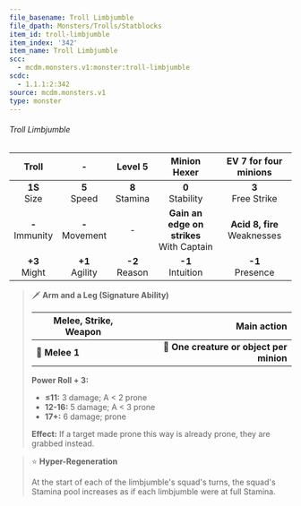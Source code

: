 ```yaml
---
file_basename: Troll Limbjumble
file_dpath: Monsters/Trolls/Statblocks
item_id: troll-limbjumble
item_index: '342'
item_name: Troll Limbjumble
scc:
  - mcdm.monsters.v1:monster:troll-limbjumble
scdc:
  - 1.1.1:2:342
source: mcdm.monsters.v1
type: monster
---
```


###### Troll Limbjumble

|        Troll        |          -          |      Level 5       |                 Minion Hexer                  |      EV 7 for four minions       |
| :-----------------: | :-----------------: | :----------------: | :-------------------------------------------: | :------------------------------: |
|  **1S**<br/> Size   |  **5**<br/> Speed   | **8**<br/> Stamina |             **0**<br/> Stability              |      **3**<br/> Free Strike      |
| **-**<br/> Immunity | **-**<br/> Movement |         -          | **Gain an edge on strikes**<br/> With Captain | **Acid 8, fire**<br/> Weaknesses |
|  **+3**<br/> Might  | **+1**<br/> Agility | **-2**<br/> Reason |             **-1**<br/> Intuition             |       **-1**<br/> Presence       |

<!-- -->
> 🗡 **Arm and a Leg (Signature Ability)**
>
> | **Melee, Strike, Weapon** |                          **Main action** |
> | ------------------------- | ---------------------------------------: |
> | **📏 Melee 1**            | **🎯 One creature or object per minion** |
>
> **Power Roll + 3:**
>
> - **≤11:** 3 damage; A < 2 prone
> - **12-16:** 5 damage; A < 3 prone
> - **17+:** 6 damage; prone
>
> **Effect:** If a target made prone this way is already prone, they are grabbed instead.

<!-- -->
> ⭐️ **Hyper-Regeneration**
>
> At the start of each of the limbjumble's squad's turns, the squad's Stamina pool increases as if each limbjumble were at full Stamina.

